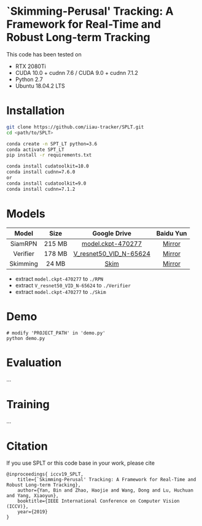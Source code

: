 # `Skimming-Perusal' Tracking: A Framework for Real-Time and Robust Long-term Tracking

This code has been tested on 
- RTX 2080Ti
- CUDA 10.0 + cudnn 7.6 / CUDA 9.0 + cudnn 7.1.2
- Python 2.7
- Ubuntu 18.04.2 LTS

# Installation
```bash
git clone https://github.com/iiau-tracker/SPLT.git
cd <path/to/SPLT>

conda create -n SPT_LT python=3.6
conda activate SPT_LT
pip install -r requirements.txt
```

```bash
conda install cudatoolkit=10.0
conda install cudnn=7.6.0
or
conda install cudatoolkit=9.0
conda install cudnn=7.1.2
```

# Models
| Model | Size | Google Drive  | Baidu Yun |
|:-----:|:----:|:-------------:|:---------:|
| SiamRPN | 215 MB | [model.ckpt-470277](https://drive.google.com/open?id=1t-rJSHWGgm_9VfqzZaLfhN5XZ8dotXSb)  | [Mirror]() |
| Verifier | 178 MB | [V_resnet50_VID_N-65624](https://drive.google.com/open?id=1jsGkEUinQwvotwWJzsMzXNaHOYkJrPeh)  | [Mirror]() |
| Skimming | 24 MB | [Skim](https://drive.google.com/open?id=10kqcAPw19fBLnoW4O0qQMUOAm7YgpWsg)  | [Mirror]() |

- extract `model.ckpt-470277` to `./RPN`
- extract `V_resnet50_VID_N-65624` to `./Verifier`
- extract `model.ckpt-470277` to `./Skim`

# Demo
```
# modify 'PROJECT_PATH' in 'demo.py' 
python demo.py
```

# Evaluation
...
# Training
...

# Citation
If you use SPLT or this code base in your work, please cite
```
@inproceedings{ iccv19_SPLT,
    title={`Skimming-Perusal' Tracking: A Framework for Real-Time and Robust Long-term Tracking},
    author={Yan, Bin and Zhao, Haojie and Wang, Dong and Lu, Huchuan and Yang, Xiaoyun},
    booktitle={IEEE International Conference on Computer Vision (ICCV)},
    year={2019}
}
```